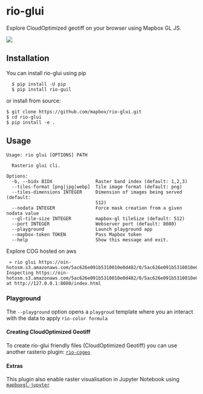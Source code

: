 # rio-glui

Explore CloudOptimized geotiff on your browser using Mapbox GL JS.

![](http://i.giphy.com/3ohzdVQrl8uUc8I2dO.gif)

## Installation

You can install rio-glui using pip

```
  $ pip install -U pip
  $ pip install rio-guil
```

or install from source:

```
$ git clone https://github.com/mapbox/rio-glui.git
$ cd rio-glui
$ pip install -e .
```

## Usage
```
Usage: rio glui [OPTIONS] PATH

  Rasterio glui cli.

Options:
  -b, --bidx BIDX                Raster band index (default: 1,2,3)
  --tiles-format [png|jpg|webp]  Tile image format (default: png)
  --tiles-dimensions INTEGER     Dimension of images being served (default:
                                 512)
  --nodata INTEGER               Force mask creation from a given nodata value
  --gl-tile-size INTEGER         mapbox-gl tileSize (default: 512)
  --port INTEGER                 Webserver port (default: 8080)
  --playground                   Launch playground app
  --mapbox-token TOKEN           Pass Mapbox token
  --help                         Show this message and exit.
```

Explore COG hosted on aws
```
 » rio glui https://oin-hotosm.s3.amazonaws.com/5ac626e091b5310010e0d482/0/5ac626e091b5310010e0d483.tif
Inspecting https://oin-hotosm.s3.amazonaws.com/5ac626e091b5310010e0d482/0/5ac626e091b5310010e0d483.tif at http://127.0.0.1:8080/index.html
```

### Playground

The `--playground` option opens a `playgroud` template where you an interact with the data to apply `rio-color formula`


#### Creating CloudOptimized Geotiff

To create rio-glui friendly files (CloudOptimized Geotiff) you can use another rasterio plugin: [`rio-cogeo`](https://github.com/mapbox/rio-cogeo.git)


#### Extras

This plugin also enable raster visualisation in Jupyter Notebook using [`mapboxgl-jupyter`](https://github.com/mapbox/mapboxgl-jupyter)
